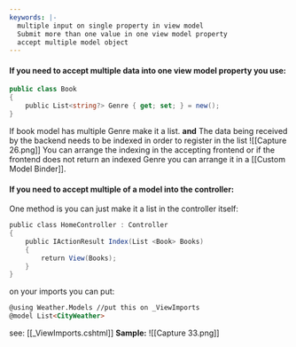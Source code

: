 ```yaml
---
keywords: |-
  multiple input on single property in view model 
  Submit more than one value in one view model property
  accept multiple model object
---
```

#### If you need to accept multiple data into one view model property you use:
```c#
public class Book
{
	public List<string?> Genre { get; set; } = new();
}
```
If book model has multiple Genre make it a list.
**and**
The data being received by the backend needs to be indexed in order to register in the list
![[Capture 26.png]]
You can arrange the indexing in the accepting frontend or if the frontend does not return an indexed Genre you can arrange it in a [[Custom Model Binder]].
#### If you need to accept multiple of a model into the controller:
One method is you can just make it a list in the controller itself:
```c#
public class HomeController : Controller
{
    public IActionResult Index(List <Book> Books)
    {
        return View(Books);
    }
}
```
on your imports you can put:
```html
@using Weather.Models //put this on _ViewImports
@model List<CityWeather>
```
see: [[_ViewImports.cshtml]]
**Sample:**
![[Capture 33.png]]